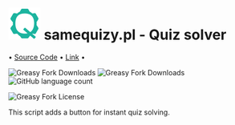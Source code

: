 # <img src="./assets/icon.svg" height=64> samequizy.pl - Quiz solver
•︎ [Source Code](https://github.com/eye-wave/greasy-fork/tree/main/packages/samequizy-solver)
•︎ [Link](https://greasyfork.org/en/scripts/493333-samequizy-pl-quiz-solver)
•︎

![Greasy Fork Downloads](https://img.shields.io/greasyfork/dt/493333-samequizy-pl-quiz-solver)
![Greasy Fork Downloads](https://img.shields.io/greasyfork/v/493333-samequizy-pl-quiz-solver)
![GitHub language count](https://img.shields.io/github/languages/top/eye-wave/greasy-fork)

![Greasy Fork License](https://img.shields.io/greasyfork/l/493333-samequizy-pl-quiz-solver)

This script adds a button for instant quiz solving.
